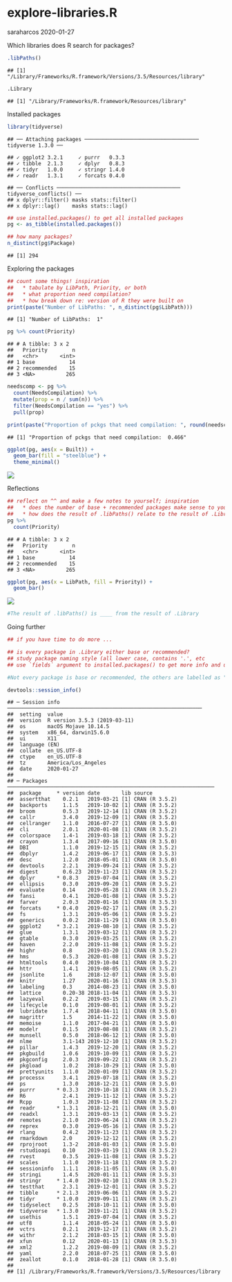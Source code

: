 explore-libraries.R
================
saraharcos
2020-01-27

Which libraries does R search for
    packages?

``` r
.libPaths()
```

    ## [1] "/Library/Frameworks/R.framework/Versions/3.5/Resources/library"

``` r
.Library
```

    ## [1] "/Library/Frameworks/R.framework/Resources/library"

Installed
    packages

``` r
library(tidyverse)
```

    ## ── Attaching packages ───────────────────────────────────── tidyverse 1.3.0 ──

    ## ✓ ggplot2 3.2.1     ✓ purrr   0.3.3
    ## ✓ tibble  2.1.3     ✓ dplyr   0.8.3
    ## ✓ tidyr   1.0.0     ✓ stringr 1.4.0
    ## ✓ readr   1.3.1     ✓ forcats 0.4.0

    ## ── Conflicts ──────────────────────────────────────── tidyverse_conflicts() ──
    ## x dplyr::filter() masks stats::filter()
    ## x dplyr::lag()    masks stats::lag()

``` r
## use installed.packages() to get all installed packages
pg <- as_tibble(installed.packages())

## how many packages?
n_distinct(pg$Package)
```

    ## [1] 294

Exploring the packages

``` r
## count some things! inspiration
##   * tabulate by LibPath, Priority, or both
##   * what proportion need compilation?
##   * how break down re: version of R they were built on
print(paste("Number of LibPaths: ", n_distinct(pg$LibPath)))
```

    ## [1] "Number of LibPaths:  1"

``` r
pg %>% count(Priority)
```

    ## # A tibble: 3 x 2
    ##   Priority        n
    ##   <chr>       <int>
    ## 1 base           14
    ## 2 recommended    15
    ## 3 <NA>          265

``` r
needscomp <- pg %>% 
  count(NeedsCompilation) %>% 
  mutate(prop = n / sum(n)) %>%
  filter(NeedsCompilation == "yes") %>%
  pull(prop)

print(paste("Proportion of pckgs that need compilation: ", round(needscomp, 3)))
```

    ## [1] "Proportion of pckgs that need compilation:  0.466"

``` r
ggplot(pg, aes(x = Built)) +
  geom_bar(fill = "steelblue") +
  theme_minimal()
```

![](explore-libraries_files/figure-gfm/unnamed-chunk-3-1.png)<!-- -->

Reflections

``` r
## reflect on ^^ and make a few notes to yourself; inspiration
##   * does the number of base + recommended packages make sense to you?
##   * how does the result of .libPaths() relate to the result of .Library?
pg %>%
  count(Priority)
```

    ## # A tibble: 3 x 2
    ##   Priority        n
    ##   <chr>       <int>
    ## 1 base           14
    ## 2 recommended    15
    ## 3 <NA>          265

``` r
ggplot(pg, aes(x = LibPath, fill = Priority)) +
  geom_bar()
```

![](explore-libraries_files/figure-gfm/unnamed-chunk-4-1.png)<!-- -->

``` r
#The result of .libPaths() is ____ from the result of .Library
```

Going further

``` r
## if you have time to do more ...

## is every package in .Library either base or recommended?
## study package naming style (all lower case, contains '.', etc
## use `fields` argument to installed.packages() to get more info and use it!

#Not every package is base or recommended, the others are labelled as "NA"

devtools::session_info()
```

    ## ─ Session info ───────────────────────────────────────────────────────────────
    ##  setting  value                       
    ##  version  R version 3.5.3 (2019-03-11)
    ##  os       macOS Mojave 10.14.5        
    ##  system   x86_64, darwin15.6.0        
    ##  ui       X11                         
    ##  language (EN)                        
    ##  collate  en_US.UTF-8                 
    ##  ctype    en_US.UTF-8                 
    ##  tz       America/Los_Angeles         
    ##  date     2020-01-27                  
    ## 
    ## ─ Packages ───────────────────────────────────────────────────────────────────
    ##  package     * version date       lib source        
    ##  assertthat    0.2.1   2019-03-21 [1] CRAN (R 3.5.2)
    ##  backports     1.1.5   2019-10-02 [1] CRAN (R 3.5.2)
    ##  broom         0.5.3   2019-12-14 [1] CRAN (R 3.5.2)
    ##  callr         3.4.0   2019-12-09 [1] CRAN (R 3.5.2)
    ##  cellranger    1.1.0   2016-07-27 [1] CRAN (R 3.5.0)
    ##  cli           2.0.1   2020-01-08 [1] CRAN (R 3.5.2)
    ##  colorspace    1.4-1   2019-03-18 [1] CRAN (R 3.5.2)
    ##  crayon        1.3.4   2017-09-16 [1] CRAN (R 3.5.0)
    ##  DBI           1.1.0   2019-12-15 [1] CRAN (R 3.5.2)
    ##  dbplyr        1.4.2   2019-06-17 [1] CRAN (R 3.5.3)
    ##  desc          1.2.0   2018-05-01 [1] CRAN (R 3.5.0)
    ##  devtools      2.2.1   2019-09-24 [1] CRAN (R 3.5.2)
    ##  digest        0.6.23  2019-11-23 [1] CRAN (R 3.5.2)
    ##  dplyr       * 0.8.3   2019-07-04 [1] CRAN (R 3.5.2)
    ##  ellipsis      0.3.0   2019-09-20 [1] CRAN (R 3.5.2)
    ##  evaluate      0.14    2019-05-28 [1] CRAN (R 3.5.2)
    ##  fansi         0.4.1   2020-01-08 [1] CRAN (R 3.5.2)
    ##  farver        2.0.3   2020-01-16 [1] CRAN (R 3.5.3)
    ##  forcats     * 0.4.0   2019-02-17 [1] CRAN (R 3.5.2)
    ##  fs            1.3.1   2019-05-06 [1] CRAN (R 3.5.2)
    ##  generics      0.0.2   2018-11-29 [1] CRAN (R 3.5.0)
    ##  ggplot2     * 3.2.1   2019-08-10 [1] CRAN (R 3.5.2)
    ##  glue          1.3.1   2019-03-12 [1] CRAN (R 3.5.2)
    ##  gtable        0.3.0   2019-03-25 [1] CRAN (R 3.5.2)
    ##  haven         2.2.0   2019-11-08 [1] CRAN (R 3.5.2)
    ##  highr         0.8     2019-03-20 [1] CRAN (R 3.5.2)
    ##  hms           0.5.3   2020-01-08 [1] CRAN (R 3.5.2)
    ##  htmltools     0.4.0   2019-10-04 [1] CRAN (R 3.5.2)
    ##  httr          1.4.1   2019-08-05 [1] CRAN (R 3.5.2)
    ##  jsonlite      1.6     2018-12-07 [1] CRAN (R 3.5.0)
    ##  knitr         1.27    2020-01-16 [1] CRAN (R 3.5.3)
    ##  labeling      0.3     2014-08-23 [1] CRAN (R 3.5.0)
    ##  lattice       0.20-38 2018-11-04 [1] CRAN (R 3.5.3)
    ##  lazyeval      0.2.2   2019-03-15 [1] CRAN (R 3.5.2)
    ##  lifecycle     0.1.0   2019-08-01 [1] CRAN (R 3.5.2)
    ##  lubridate     1.7.4   2018-04-11 [1] CRAN (R 3.5.0)
    ##  magrittr      1.5     2014-11-22 [1] CRAN (R 3.5.0)
    ##  memoise       1.1.0   2017-04-21 [1] CRAN (R 3.5.0)
    ##  modelr        0.1.5   2019-08-08 [1] CRAN (R 3.5.2)
    ##  munsell       0.5.0   2018-06-12 [1] CRAN (R 3.5.0)
    ##  nlme          3.1-143 2019-12-10 [1] CRAN (R 3.5.2)
    ##  pillar        1.4.3   2019-12-20 [1] CRAN (R 3.5.2)
    ##  pkgbuild      1.0.6   2019-10-09 [1] CRAN (R 3.5.2)
    ##  pkgconfig     2.0.3   2019-09-22 [1] CRAN (R 3.5.2)
    ##  pkgload       1.0.2   2018-10-29 [1] CRAN (R 3.5.0)
    ##  prettyunits   1.1.0   2020-01-09 [1] CRAN (R 3.5.2)
    ##  processx      3.4.1   2019-07-18 [1] CRAN (R 3.5.2)
    ##  ps            1.3.0   2018-12-21 [1] CRAN (R 3.5.0)
    ##  purrr       * 0.3.3   2019-10-18 [1] CRAN (R 3.5.2)
    ##  R6            2.4.1   2019-11-12 [1] CRAN (R 3.5.2)
    ##  Rcpp          1.0.3   2019-11-08 [1] CRAN (R 3.5.2)
    ##  readr       * 1.3.1   2018-12-21 [1] CRAN (R 3.5.0)
    ##  readxl        1.3.1   2019-03-13 [1] CRAN (R 3.5.2)
    ##  remotes       2.1.0   2019-06-24 [1] CRAN (R 3.5.2)
    ##  reprex        0.3.0   2019-05-16 [1] CRAN (R 3.5.2)
    ##  rlang         0.4.2   2019-11-23 [1] CRAN (R 3.5.2)
    ##  rmarkdown     2.0     2019-12-12 [1] CRAN (R 3.5.2)
    ##  rprojroot     1.3-2   2018-01-03 [1] CRAN (R 3.5.0)
    ##  rstudioapi    0.10    2019-03-19 [1] CRAN (R 3.5.2)
    ##  rvest         0.3.5   2019-11-08 [1] CRAN (R 3.5.2)
    ##  scales        1.1.0   2019-11-18 [1] CRAN (R 3.5.2)
    ##  sessioninfo   1.1.1   2018-11-05 [1] CRAN (R 3.5.0)
    ##  stringi       1.4.5   2020-01-11 [1] CRAN (R 3.5.3)
    ##  stringr     * 1.4.0   2019-02-10 [1] CRAN (R 3.5.2)
    ##  testthat      2.3.1   2019-12-01 [1] CRAN (R 3.5.2)
    ##  tibble      * 2.1.3   2019-06-06 [1] CRAN (R 3.5.2)
    ##  tidyr       * 1.0.0   2019-09-11 [1] CRAN (R 3.5.2)
    ##  tidyselect    0.2.5   2018-10-11 [1] CRAN (R 3.5.0)
    ##  tidyverse   * 1.3.0   2019-11-21 [1] CRAN (R 3.5.2)
    ##  usethis       1.5.1   2019-07-04 [1] CRAN (R 3.5.2)
    ##  utf8          1.1.4   2018-05-24 [1] CRAN (R 3.5.0)
    ##  vctrs         0.2.1   2019-12-17 [1] CRAN (R 3.5.2)
    ##  withr         2.1.2   2018-03-15 [1] CRAN (R 3.5.0)
    ##  xfun          0.12    2020-01-13 [1] CRAN (R 3.5.3)
    ##  xml2          1.2.2   2019-08-09 [1] CRAN (R 3.5.2)
    ##  yaml          2.2.0   2018-07-25 [1] CRAN (R 3.5.0)
    ##  zeallot       0.1.0   2018-01-28 [1] CRAN (R 3.5.0)
    ## 
    ## [1] /Library/Frameworks/R.framework/Versions/3.5/Resources/library
